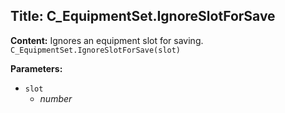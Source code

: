 ## Title: C_EquipmentSet.IgnoreSlotForSave

**Content:**
Ignores an equipment slot for saving.
`C_EquipmentSet.IgnoreSlotForSave(slot)`

**Parameters:**
- `slot`
  - *number*